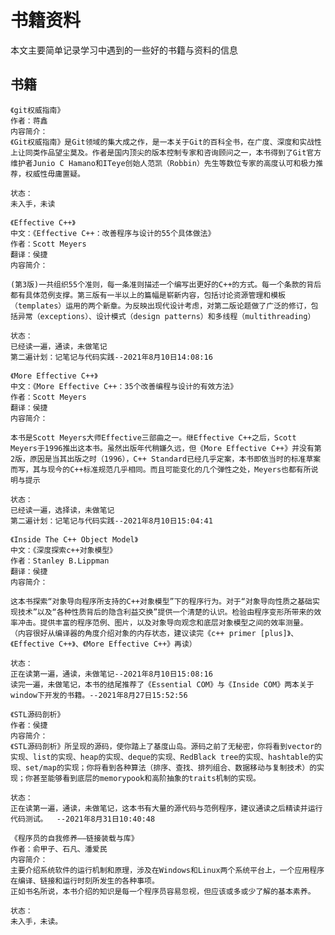 <!--
 * @Author: your name
 * @Date: 2021-08-10 14:03:38
 * @LastEditTime: 2021-12-06 23:20:35
 * @LastEditors: Please set LastEditors
 * @Description: In User Settings Edit
 * @FilePath: /学习笔记/书籍资料.md
-->
# **书籍资料**

本文主要简单记录学习中遇到的一些好的书籍与资料的信息

## **书籍**


```
《git权威指南》
作者：蒋鑫
内容简介：
《Git权威指南》是Git领域的集大成之作，是一本关于Git的百科全书，在广度、深度和实战性上让同类作品望尘莫及。作者是国内顶尖的版本控制专家和咨询顾问之一，本书得到了Git官方维护者Junio C Hamano和ITeye创始人范凯（Robbin）先生等数位专家的高度认可和极力推荐，权威性毋庸置疑。

状态：
未入手，未读
```

```
《Effective C++》
中文：《Effective C++：改善程序与设计的55个具体做法》
作者：Scott Meyers
翻译：侯捷
内容简介：

(第3版)一共组织55个准则，每一条准则描述一个编写出更好的C++的方式。每一个条款的背后都有具体范例支撑。第三版有一半以上的篇幅是崭新内容，包括讨论资源管理和模板（templates）运用的两个新章。为反映出现代设计考虑，对第二版论题做了广泛的修订，包括异常（exceptions）、设计模式（design patterns）和多线程（multithreading）

状态：
已经读一遍，通读，未做笔记
第二遍计划：记笔记与代码实践--2021年8月10日14:08:16
```

```
《More Effective C++》
中文：《More Effective C++：35个改善编程与设计的有效方法》
作者：Scott Meyers
翻译：侯捷
内容简介：

本书是Scott Meyers大师Effective三部曲之一。继Effective C++之后，Scott Meyers于1996推出这本书。虽然出版年代稍嫌久远，但《More Effective C++》并没有第2版，原因是当其出版之时（1996），C++ Standard已经几乎定案，本书即依当时的标准草案而写，其与现今的C++标准规范几乎相同。而且可能变化的几个弹性之处，Meyers也都有所说明与提示

状态：
已经读一遍，选择读，未做笔记
第二遍计划：记笔记与代码实践--2021年8月10日15:04:41
```

```
《Inside The C++ Object Model》
中文：《深度探索c++对象模型》
作者：Stanley B.Lippman
翻译：侯捷
内容简介：

这本书探索“对象导向程序所支持的C++对象模型”下的程序行为。对于“对象导向性质之基础实现技术”以及“各种性质背后的隐含利益交换”提供一个清楚的认识。检验由程序变形所带来的效率冲击。提供丰富的程序范例、图片，以及对象导向观念和底层对象模型之间的效率测量。
（内容很好从编译器的角度介绍对象的内存状态，建议读完《c++ primer [plus]》、《Effective C++》、《More Effective C++》再读）

状态：
正在读第一遍，通读，未做笔记--2021年8月10日15:08:16
读完一遍，未做笔记，本书的结尾推荐了《Essential COM》与《Inside COM》两本关于window下开发的书籍。--2021年8月27日15:52:56
```


```
《STL源码剖析》
作者：侯捷
内容简介：
《STL源码剖析》所呈现的源码，使你踏上了基度山岛。源码之前了无秘密，你将看到vector的实现、list的实现、heap的实现、deque的实现、RedBlack tree的实现、hashtable的实现、set/map的实现；你将看到各种算法（排序、查找、排列组合、数据移动与复制技术）的实现；你甚至能够看到底层的memorypook和高阶抽象的traits机制的实现。

状态：
正在读第一遍，通读，未做笔记，这本书有大量的源代码与范例程序，建议通读之后精读并运行代码测试。  --2021年8月31日10:40:48 
```

```
《程序员的自我修养——链接装载与库》
作者：俞甲子、石凡、潘爱民
内容简介：
主要介绍系统软件的运行机制和原理，涉及在Windows和Linux两个系统平台上，一个应用程序在编译、链接和运行时刻所发生的各种事项。
正如书名所说，本书介绍的知识是每一个程序员容易忽视，但应该或多或少了解的基本素养。

状态：
未入手，未读。
```